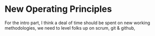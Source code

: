﻿# New Operating Principles

For the intro part, I think a deal of time should be spent on new working methodologies, we need to level folks up on scrum, git & github, 
